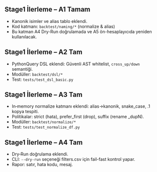 ## Stage1 İlerleme – A1 Tamam
- Kanonik isimler ve alias tablo eklendi.
- Kod katmanı: `backtest/naming/*` (normalize & alias)
- Bu katman A4 Dry-Run doğrulamada ve A5 ön-hesaplayıcıda yeniden kullanılacak.

## Stage1 İlerleme – A2 Tam
- PythonQuery DSL eklendi: Güvenli AST whitelist, `cross_up/down` semantiği.
- Modüller: `backtest/dsl/*`
- Test: `tests/test_dsl_basic.py`

## Stage1 İlerleme – A3 Tam
- In‑memory normalize katmanı eklendi: alias→kanonik, snake_case, .1 kopya tespiti.
- Politikalar: strict (hata), prefer_first (drop), suffix (rename _dupN).
- Modüller: `backtest/normalize/*`
- Test: `tests/test_normalize_df.py`

## Stage1 İlerleme – A4 Tam
- Dry‑Run doğrulama eklendi.
- CLI: `--dry-run` seçeneği filters.csv için fail-fast kontrol yapar.
- Rapor: satır, hata kodu, mesaj.

